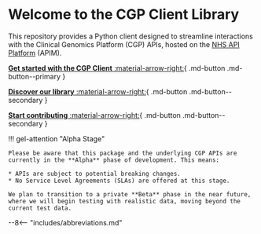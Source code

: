 # Welcome to the CGP Client Library

This repository provides a Python client designed to streamline interactions with the Clinical Genomics Platform (CGP) APIs, hosted on the [NHS API Platform](https://digital.nhs.uk/services/api-platform) (APIM).

[**Get started with the CGP Client** :material-arrow-right:](set_up/get_started.md){ .md-button .md-button--primary }

[**Discover our library** :material-arrow-right:](https://github.com/NHS-NGS/cgpclient){ .md-button .md-button--secondary }

[**Start contributing** :material-arrow-right:](contributing.md){ .md-button .md-button--secondary }

!!! gel-attention "Alpha Stage"

    Please be aware that this package and the underlying CGP APIs are currently in the **Alpha** phase of development. This means:

    * APIs are subject to potential breaking changes.
    * No Service Level Agreements (SLAs) are offered at this stage.

    We plan to transition to a private **Beta** phase in the near future, where we will begin testing with realistic data, moving beyond the current test data.

--8<-- "includes/abbreviations.md"